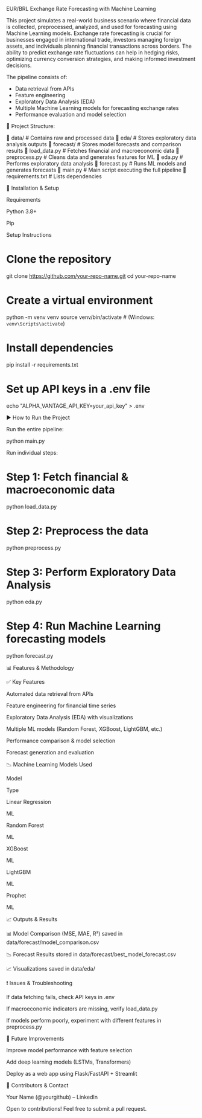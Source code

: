 EUR/BRL Exchange Rate Forecasting with Machine Learning

This project simulates a real-world business scenario where financial data is collected, preprocessed, analyzed, and used for forecasting using Machine Learning models. 
Exchange rate forecasting is crucial for businesses engaged in international trade, investors managing foreign assets, and individuals planning financial transactions across borders. The ability to predict exchange rate fluctuations can help in hedging risks, optimizing currency conversion strategies, and making informed investment decisions.

The pipeline consists of:
- Data retrieval from APIs
- Feature engineering
- Exploratory Data Analysis (EDA)
- Multiple Machine Learning models for forecasting exchange rates
- Performance evaluation and model selection

📁 Project Structure:

📁 data/             # Contains raw and processed data
    📁 eda/              # Stores exploratory data analysis outputs
    📁 forecast/         # Stores model forecasts and comparison results
📜 load_data.py      # Fetches financial and macroeconomic data
📜 preprocess.py     # Cleans data and generates features for ML
📜 eda.py            # Performs exploratory data analysis
📜 forecast.py       # Runs ML models and generates forecasts
📜 main.py           # Main script executing the full pipeline
📜 requirements.txt  # Lists dependencies

🔧 Installation & Setup

Requirements

Python 3.8+

Pip

Setup Instructions

# Clone the repository
git clone https://github.com/your-repo-name.git
cd your-repo-name

# Create a virtual environment
python -m venv venv
source venv/bin/activate  # (Windows: `venv\Scripts\activate`)

# Install dependencies
pip install -r requirements.txt

# Set up API keys in a .env file
echo "ALPHA_VANTAGE_API_KEY=your_api_key" > .env

▶ How to Run the Project

Run the entire pipeline:

python main.py

Run individual steps:

# Step 1: Fetch financial & macroeconomic data
python load_data.py

# Step 2: Preprocess the data
python preprocess.py

# Step 3: Perform Exploratory Data Analysis
python eda.py

# Step 4: Run Machine Learning forecasting models
python forecast.py

📊 Features & Methodology

✅ Key Features

Automated data retrieval from APIs

Feature engineering for financial time series

Exploratory Data Analysis (EDA) with visualizations

Multiple ML models (Random Forest, XGBoost, LightGBM, etc.)

Performance comparison & model selection

Forecast generation and evaluation

📉 Machine Learning Models Used

Model

Type

Linear Regression

ML

Random Forest

ML

XGBoost

ML

LightGBM

ML

Prophet

ML

📈 Outputs & Results

📊 Model Comparison (MSE, MAE, R²) saved in data/forecast/model_comparison.csv

📉 Forecast Results stored in data/forecast/best_model_forecast.csv

📈 Visualizations saved in data/eda/

❗ Issues & Troubleshooting

If data fetching fails, check API keys in .env

If macroeconomic indicators are missing, verify load_data.py

If models perform poorly, experiment with different features in preprocess.py

🚀 Future Improvements

Improve model performance with feature selection

Add deep learning models (LSTMs, Transformers)

Deploy as a web app using Flask/FastAPI + Streamlit

🤝 Contributors & Contact

Your Name (@yourgithub) – LinkedIn

Open to contributions! Feel free to submit a pull request.